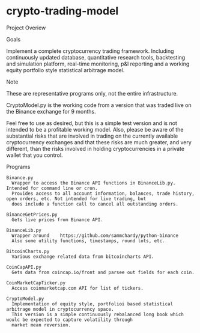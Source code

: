 # crypto-trading-model

Project Overiew

Goals

  Implement a complete cryptocurrency trading framework. Including continuously updated database, quantitative research tools,
  backtesting and simulation platform, real-time monitoring, p&l reporting and a working equity portfolio style statistical 
  arbitrage model.
  
Note

  These are representative programs only, not the entire infrastructure.
  
  CryptoModel.py is the working code from a version that was traded live on the Binance exchange for 9 months.
  
  Feel free to use as desired, but this is a simple test version and is not intended to be a profitable working model. Also,
  please be aware of the substantial risks that are involved in trading on the currently available cryptocurrency exchanges and
  that these risks are much greater, and very different, than the risks involved in holding cryptocurrencies in a private wallet
  that you control.
  
  Programs
  
    Binance.py
      Wrapper to access the Binance API functions in BinanceLib.py. Intended for command line or cron.
      Provides access to all account information, balances, trade history, open orders, etc. Not intended for live trading, but
      does include a function call to cancel all outstanding orders.
      
    BinanceGetPrices.py
      Gets live prices from Binance API.
      
    BinanceLib.py
      Wrapper around    https://github.com/sammchardy/python-binance
      Also some utility functions, timestamps, round lots, etc.
      
    BitcoinCharts.py
      Various exchange related data from bitcoincharts API.
      
    CoinCapAPI.py
      Gets data from coincap.io/front and parsee out fields for each coin.
      
    CoinMarketCapTicker.py
      Access coinmarketcap.com API for list of tickers.
      
    CryptoModel.py
      Implementation of equity style, portfolioi based statistical arbitrage model in cryptocurrency space.
      This version is a simple continuously rebalanced long book which woulc be expected to capture volatility through
      market mean reversion.
      
